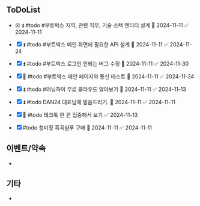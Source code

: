 
## ToDoList
<!-- {우선순위} {Tasks} {Due Date} {Strart Date} {End Date} -->
- [x] <!-- taskss-->⏫ #todo #부트박스 지역, 관련 직무, 기술 스택 엔티티 설계 📅 2024-11-11 ✅ 2024-11-11
- [x] ⏫ #todo #부트박스 메인 화면에 필요한 API 설계 📅 2024-11-11 ✅ 2024-11-24
- [x] ⏫ #todo #부트박스 로그인 안되는 버그 수정 📅 2024-11-11 ✅ 2024-11-30
- [x] 🔼 #todo #부트박스 메인 페이지와 통신 테스트 📅 2024-11-11 ✅ 2024-11-24
- [x] ⏫ #todo #러닝하이 무료 클라우드 알아보기 📅 2024-11-11 ✅ 2024-11-13
- [x] ⏫ #todo DAN24 대표님께 말씀드리기. 📅 2024-11-11 ✅ 2024-11-11
- [x] 🔽 #todo 테크톡 한 편 집중해서 보기 ✅ 2024-11-13
- [x] #todo 청미정 흑곡샴푸 구매 📅 2024-11-11 ✅ 2024-11-11


## 이벤트/약속
- <!-- 예정된 약속 or 예상치 못하게 발생한 이벤트 -->

## 기타
- 